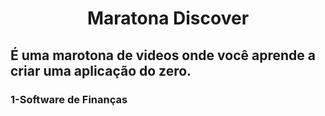 <h1 align="center"> Maratona Discover</h1>
<h2>É uma marotona de videos onde você aprende a criar uma aplicação do zero.</h2>

### 1-Software de Finanças
